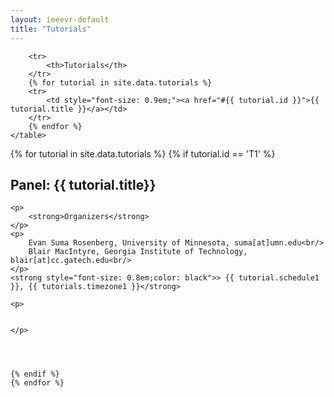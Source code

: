 ```yaml
---
layout: ieeevr-default
title: "Tutorials"
---
```


<style>
    .styled-table {
        border-collapse: collapse;
        margin: 25px 0;
        font-size: 0.8em;
        font-family: sans-serif;
        /*min-width: 400px;*/
        box-shadow: 0 0 20px rgba(0, 0, 0, 0.15);
        display: table;
    }

    .styled-table thead tr {
        background-color: #00aeef;
        color: #ffffff;
        text-align: left;
    }

    .styled-table th,
    .styled-table td {
        padding: 12px 15px;
    }

    .styled-table tbody tr {
        border-bottom: 1px solid #dddddd;
    }

    .styled-table tbody tr:nth-of-type(even) {
        background-color: #f3f3f3;
    }

    .styled-table tbody tr:last-of-type {
        border-bottom: 2px solid #00aeef;
    }

    .styled-table tbody tr.active-row {
        font-weight: bold;
        color: #00aeef;
    }

</style>


<div>
    <table class="styled-table">

        <tr>
            <th>Tutorials</th>
        </tr>
        {% for tutorial in site.data.tutorials %}
        <tr>
            <td style="font-size: 0.9em;"><a href="#{{ tutorial.id }}">{{ tutorial.title }}</a></td>
        </tr>
        {% endfor %}
    </table>
</div>

<div>
    {% for tutorial in site.data.tutorials %}
    {% if tutorial.id == 'T1' %}
    <h2 id="{{ tutorial.id }}">Panel: {{ tutorial.title}}</h2>
    
    <p>
        <strong>Organizers</strong>
    </p>
    <p>
        Evan Suma Rosenberg, University of Minnesota, suma[at]umn.edu<br/>
        Blair MacIntyre, Georgia Institute of Technology, blair[at]cc.gatech.edu<br/>
    </p>
    <strong style="font-size: 0.8em;color: black">> {{ tutorial.schedule1 }}, {{ tutorials.timezone1 }}</strong>
      
    <p>
    
    
    </p>
    
    
    
    
    {% endif %}
    {% endfor %}
</div>



